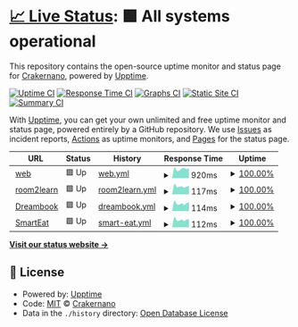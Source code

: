 # [📈 Live Status](https://demo.upptime.js.org): <!--live status--> **🟩 All systems operational**

This repository contains the open-source uptime monitor and status page for [Crakernano](http://www.crakernano.com), powered by [Upptime](https://github.com/upptime/upptime).

[![Uptime CI](https://github.com/crakernano/status-page/workflows/Uptime%20CI/badge.svg)](https://github.com/crakernano/status-page/actions?query=workflow%3A%22Uptime+CI%22)
[![Response Time CI](https://github.com/crakernano/status-page/workflows/Response%20Time%20CI/badge.svg)](https://github.com/crakernano/status-page/actions?query=workflow%3A%22Response+Time+CI%22)
[![Graphs CI](https://github.com/crakernano/status-page/workflows/Graphs%20CI/badge.svg)](https://github.com/crakernano/status-page/actions?query=workflow%3A%22Graphs+CI%22)
[![Static Site CI](https://github.com/crakernano/status-page/workflows/Static%20Site%20CI/badge.svg)](https://github.com/crakernano/status-page/actions?query=workflow%3A%22Static+Site+CI%22)
[![Summary CI](https://github.com/crakernano/status-page/workflows/Summary%20CI/badge.svg)](https://github.com/crakernano/status-page/actions?query=workflow%3A%22Summary+CI%22)

With [Upptime](https://upptime.js.org), you can get your own unlimited and free uptime monitor and status page, powered entirely by a GitHub repository. We use [Issues](https://github.com/crakernano/status-page/issues) as incident reports, [Actions](https://github.com/crakernano/status-page/actions) as uptime monitors, and [Pages](https://demo.upptime.js.org) for the status page.

<!--start: status pages-->
<!-- This summary is generated by Upptime (https://github.com/upptime/upptime) -->
<!-- Do not edit this manually, your changes will be overwritten -->
<!-- prettier-ignore -->
| URL | Status | History | Response Time | Uptime |
| --- | ------ | ------- | ------------- | ------ |
| <img alt="" src="https://icons.duckduckgo.com/ip3/nami-tech.es.ico" height="13"> [web](https://nami-tech.es/) | 🟩 Up | [web.yml](https://github.com/NaMiTech/status-page/commits/HEAD/history/web.yml) | <details><summary><img alt="Response time graph" src="./graphs/web/response-time-week.png" height="20"> 920ms</summary><br><a href="https://NaMiTech.github.io/status-page/history/web"><img alt="Response time 1122" src="https://img.shields.io/endpoint?url=https%3A%2F%2Fraw.githubusercontent.com%2FNaMiTech%2Fstatus-page%2FHEAD%2Fapi%2Fweb%2Fresponse-time.json"></a><br><a href="https://NaMiTech.github.io/status-page/history/web"><img alt="24-hour response time 790" src="https://img.shields.io/endpoint?url=https%3A%2F%2Fraw.githubusercontent.com%2FNaMiTech%2Fstatus-page%2FHEAD%2Fapi%2Fweb%2Fresponse-time-day.json"></a><br><a href="https://NaMiTech.github.io/status-page/history/web"><img alt="7-day response time 920" src="https://img.shields.io/endpoint?url=https%3A%2F%2Fraw.githubusercontent.com%2FNaMiTech%2Fstatus-page%2FHEAD%2Fapi%2Fweb%2Fresponse-time-week.json"></a><br><a href="https://NaMiTech.github.io/status-page/history/web"><img alt="30-day response time 953" src="https://img.shields.io/endpoint?url=https%3A%2F%2Fraw.githubusercontent.com%2FNaMiTech%2Fstatus-page%2FHEAD%2Fapi%2Fweb%2Fresponse-time-month.json"></a><br><a href="https://NaMiTech.github.io/status-page/history/web"><img alt="1-year response time 1090" src="https://img.shields.io/endpoint?url=https%3A%2F%2Fraw.githubusercontent.com%2FNaMiTech%2Fstatus-page%2FHEAD%2Fapi%2Fweb%2Fresponse-time-year.json"></a></details> | <details><summary><a href="https://NaMiTech.github.io/status-page/history/web">100.00%</a></summary><a href="https://NaMiTech.github.io/status-page/history/web"><img alt="All-time uptime 100.00%" src="https://img.shields.io/endpoint?url=https%3A%2F%2Fraw.githubusercontent.com%2FNaMiTech%2Fstatus-page%2FHEAD%2Fapi%2Fweb%2Fuptime.json"></a><br><a href="https://NaMiTech.github.io/status-page/history/web"><img alt="24-hour uptime 100.00%" src="https://img.shields.io/endpoint?url=https%3A%2F%2Fraw.githubusercontent.com%2FNaMiTech%2Fstatus-page%2FHEAD%2Fapi%2Fweb%2Fuptime-day.json"></a><br><a href="https://NaMiTech.github.io/status-page/history/web"><img alt="7-day uptime 100.00%" src="https://img.shields.io/endpoint?url=https%3A%2F%2Fraw.githubusercontent.com%2FNaMiTech%2Fstatus-page%2FHEAD%2Fapi%2Fweb%2Fuptime-week.json"></a><br><a href="https://NaMiTech.github.io/status-page/history/web"><img alt="30-day uptime 100.00%" src="https://img.shields.io/endpoint?url=https%3A%2F%2Fraw.githubusercontent.com%2FNaMiTech%2Fstatus-page%2FHEAD%2Fapi%2Fweb%2Fuptime-month.json"></a><br><a href="https://NaMiTech.github.io/status-page/history/web"><img alt="1-year uptime 100.00%" src="https://img.shields.io/endpoint?url=https%3A%2F%2Fraw.githubusercontent.com%2FNaMiTech%2Fstatus-page%2FHEAD%2Fapi%2Fweb%2Fuptime-year.json"></a></details>
| <img alt="" src="https://icons.duckduckgo.com/ip3/nami-tech.es.ico" height="13"> [room2learn](https://nami-tech.es/room2learn-api/v1/status) | 🟩 Up | [room2learn.yml](https://github.com/NaMiTech/status-page/commits/HEAD/history/room2learn.yml) | <details><summary><img alt="Response time graph" src="./graphs/room2learn/response-time-week.png" height="20"> 117ms</summary><br><a href="https://NaMiTech.github.io/status-page/history/room2learn"><img alt="Response time 126" src="https://img.shields.io/endpoint?url=https%3A%2F%2Fraw.githubusercontent.com%2FNaMiTech%2Fstatus-page%2FHEAD%2Fapi%2Froom2learn%2Fresponse-time.json"></a><br><a href="https://NaMiTech.github.io/status-page/history/room2learn"><img alt="24-hour response time 106" src="https://img.shields.io/endpoint?url=https%3A%2F%2Fraw.githubusercontent.com%2FNaMiTech%2Fstatus-page%2FHEAD%2Fapi%2Froom2learn%2Fresponse-time-day.json"></a><br><a href="https://NaMiTech.github.io/status-page/history/room2learn"><img alt="7-day response time 117" src="https://img.shields.io/endpoint?url=https%3A%2F%2Fraw.githubusercontent.com%2FNaMiTech%2Fstatus-page%2FHEAD%2Fapi%2Froom2learn%2Fresponse-time-week.json"></a><br><a href="https://NaMiTech.github.io/status-page/history/room2learn"><img alt="30-day response time 127" src="https://img.shields.io/endpoint?url=https%3A%2F%2Fraw.githubusercontent.com%2FNaMiTech%2Fstatus-page%2FHEAD%2Fapi%2Froom2learn%2Fresponse-time-month.json"></a><br><a href="https://NaMiTech.github.io/status-page/history/room2learn"><img alt="1-year response time 127" src="https://img.shields.io/endpoint?url=https%3A%2F%2Fraw.githubusercontent.com%2FNaMiTech%2Fstatus-page%2FHEAD%2Fapi%2Froom2learn%2Fresponse-time-year.json"></a></details> | <details><summary><a href="https://NaMiTech.github.io/status-page/history/room2learn">100.00%</a></summary><a href="https://NaMiTech.github.io/status-page/history/room2learn"><img alt="All-time uptime 100.00%" src="https://img.shields.io/endpoint?url=https%3A%2F%2Fraw.githubusercontent.com%2FNaMiTech%2Fstatus-page%2FHEAD%2Fapi%2Froom2learn%2Fuptime.json"></a><br><a href="https://NaMiTech.github.io/status-page/history/room2learn"><img alt="24-hour uptime 100.00%" src="https://img.shields.io/endpoint?url=https%3A%2F%2Fraw.githubusercontent.com%2FNaMiTech%2Fstatus-page%2FHEAD%2Fapi%2Froom2learn%2Fuptime-day.json"></a><br><a href="https://NaMiTech.github.io/status-page/history/room2learn"><img alt="7-day uptime 100.00%" src="https://img.shields.io/endpoint?url=https%3A%2F%2Fraw.githubusercontent.com%2FNaMiTech%2Fstatus-page%2FHEAD%2Fapi%2Froom2learn%2Fuptime-week.json"></a><br><a href="https://NaMiTech.github.io/status-page/history/room2learn"><img alt="30-day uptime 100.00%" src="https://img.shields.io/endpoint?url=https%3A%2F%2Fraw.githubusercontent.com%2FNaMiTech%2Fstatus-page%2FHEAD%2Fapi%2Froom2learn%2Fuptime-month.json"></a><br><a href="https://NaMiTech.github.io/status-page/history/room2learn"><img alt="1-year uptime 100.00%" src="https://img.shields.io/endpoint?url=https%3A%2F%2Fraw.githubusercontent.com%2FNaMiTech%2Fstatus-page%2FHEAD%2Fapi%2Froom2learn%2Fuptime-year.json"></a></details>
| <img alt="" src="https://icons.duckduckgo.com/ip3/nami-tech.es.ico" height="13"> [Dreambook](https://nami-tech.es/dreambook/health/) | 🟩 Up | [dreambook.yml](https://github.com/NaMiTech/status-page/commits/HEAD/history/dreambook.yml) | <details><summary><img alt="Response time graph" src="./graphs/dreambook/response-time-week.png" height="20"> 114ms</summary><br><a href="https://NaMiTech.github.io/status-page/history/dreambook"><img alt="Response time 227" src="https://img.shields.io/endpoint?url=https%3A%2F%2Fraw.githubusercontent.com%2FNaMiTech%2Fstatus-page%2FHEAD%2Fapi%2Fdreambook%2Fresponse-time.json"></a><br><a href="https://NaMiTech.github.io/status-page/history/dreambook"><img alt="24-hour response time 103" src="https://img.shields.io/endpoint?url=https%3A%2F%2Fraw.githubusercontent.com%2FNaMiTech%2Fstatus-page%2FHEAD%2Fapi%2Fdreambook%2Fresponse-time-day.json"></a><br><a href="https://NaMiTech.github.io/status-page/history/dreambook"><img alt="7-day response time 114" src="https://img.shields.io/endpoint?url=https%3A%2F%2Fraw.githubusercontent.com%2FNaMiTech%2Fstatus-page%2FHEAD%2Fapi%2Fdreambook%2Fresponse-time-week.json"></a><br><a href="https://NaMiTech.github.io/status-page/history/dreambook"><img alt="30-day response time 123" src="https://img.shields.io/endpoint?url=https%3A%2F%2Fraw.githubusercontent.com%2FNaMiTech%2Fstatus-page%2FHEAD%2Fapi%2Fdreambook%2Fresponse-time-month.json"></a><br><a href="https://NaMiTech.github.io/status-page/history/dreambook"><img alt="1-year response time 190" src="https://img.shields.io/endpoint?url=https%3A%2F%2Fraw.githubusercontent.com%2FNaMiTech%2Fstatus-page%2FHEAD%2Fapi%2Fdreambook%2Fresponse-time-year.json"></a></details> | <details><summary><a href="https://NaMiTech.github.io/status-page/history/dreambook">100.00%</a></summary><a href="https://NaMiTech.github.io/status-page/history/dreambook"><img alt="All-time uptime 100.00%" src="https://img.shields.io/endpoint?url=https%3A%2F%2Fraw.githubusercontent.com%2FNaMiTech%2Fstatus-page%2FHEAD%2Fapi%2Fdreambook%2Fuptime.json"></a><br><a href="https://NaMiTech.github.io/status-page/history/dreambook"><img alt="24-hour uptime 100.00%" src="https://img.shields.io/endpoint?url=https%3A%2F%2Fraw.githubusercontent.com%2FNaMiTech%2Fstatus-page%2FHEAD%2Fapi%2Fdreambook%2Fuptime-day.json"></a><br><a href="https://NaMiTech.github.io/status-page/history/dreambook"><img alt="7-day uptime 100.00%" src="https://img.shields.io/endpoint?url=https%3A%2F%2Fraw.githubusercontent.com%2FNaMiTech%2Fstatus-page%2FHEAD%2Fapi%2Fdreambook%2Fuptime-week.json"></a><br><a href="https://NaMiTech.github.io/status-page/history/dreambook"><img alt="30-day uptime 100.00%" src="https://img.shields.io/endpoint?url=https%3A%2F%2Fraw.githubusercontent.com%2FNaMiTech%2Fstatus-page%2FHEAD%2Fapi%2Fdreambook%2Fuptime-month.json"></a><br><a href="https://NaMiTech.github.io/status-page/history/dreambook"><img alt="1-year uptime 100.00%" src="https://img.shields.io/endpoint?url=https%3A%2F%2Fraw.githubusercontent.com%2FNaMiTech%2Fstatus-page%2FHEAD%2Fapi%2Fdreambook%2Fuptime-year.json"></a></details>
| <img alt="" src="https://icons.duckduckgo.com/ip3/nami-tech.es.ico" height="13"> [SmartEat](https://nami-tech.es/barcodeapi/v1/status) | 🟩 Up | [smart-eat.yml](https://github.com/NaMiTech/status-page/commits/HEAD/history/smart-eat.yml) | <details><summary><img alt="Response time graph" src="./graphs/smart-eat/response-time-week.png" height="20"> 112ms</summary><br><a href="https://NaMiTech.github.io/status-page/history/smart-eat"><img alt="Response time 123" src="https://img.shields.io/endpoint?url=https%3A%2F%2Fraw.githubusercontent.com%2FNaMiTech%2Fstatus-page%2FHEAD%2Fapi%2Fsmart-eat%2Fresponse-time.json"></a><br><a href="https://NaMiTech.github.io/status-page/history/smart-eat"><img alt="24-hour response time 104" src="https://img.shields.io/endpoint?url=https%3A%2F%2Fraw.githubusercontent.com%2FNaMiTech%2Fstatus-page%2FHEAD%2Fapi%2Fsmart-eat%2Fresponse-time-day.json"></a><br><a href="https://NaMiTech.github.io/status-page/history/smart-eat"><img alt="7-day response time 112" src="https://img.shields.io/endpoint?url=https%3A%2F%2Fraw.githubusercontent.com%2FNaMiTech%2Fstatus-page%2FHEAD%2Fapi%2Fsmart-eat%2Fresponse-time-week.json"></a><br><a href="https://NaMiTech.github.io/status-page/history/smart-eat"><img alt="30-day response time 125" src="https://img.shields.io/endpoint?url=https%3A%2F%2Fraw.githubusercontent.com%2FNaMiTech%2Fstatus-page%2FHEAD%2Fapi%2Fsmart-eat%2Fresponse-time-month.json"></a><br><a href="https://NaMiTech.github.io/status-page/history/smart-eat"><img alt="1-year response time 125" src="https://img.shields.io/endpoint?url=https%3A%2F%2Fraw.githubusercontent.com%2FNaMiTech%2Fstatus-page%2FHEAD%2Fapi%2Fsmart-eat%2Fresponse-time-year.json"></a></details> | <details><summary><a href="https://NaMiTech.github.io/status-page/history/smart-eat">100.00%</a></summary><a href="https://NaMiTech.github.io/status-page/history/smart-eat"><img alt="All-time uptime 100.00%" src="https://img.shields.io/endpoint?url=https%3A%2F%2Fraw.githubusercontent.com%2FNaMiTech%2Fstatus-page%2FHEAD%2Fapi%2Fsmart-eat%2Fuptime.json"></a><br><a href="https://NaMiTech.github.io/status-page/history/smart-eat"><img alt="24-hour uptime 100.00%" src="https://img.shields.io/endpoint?url=https%3A%2F%2Fraw.githubusercontent.com%2FNaMiTech%2Fstatus-page%2FHEAD%2Fapi%2Fsmart-eat%2Fuptime-day.json"></a><br><a href="https://NaMiTech.github.io/status-page/history/smart-eat"><img alt="7-day uptime 100.00%" src="https://img.shields.io/endpoint?url=https%3A%2F%2Fraw.githubusercontent.com%2FNaMiTech%2Fstatus-page%2FHEAD%2Fapi%2Fsmart-eat%2Fuptime-week.json"></a><br><a href="https://NaMiTech.github.io/status-page/history/smart-eat"><img alt="30-day uptime 100.00%" src="https://img.shields.io/endpoint?url=https%3A%2F%2Fraw.githubusercontent.com%2FNaMiTech%2Fstatus-page%2FHEAD%2Fapi%2Fsmart-eat%2Fuptime-month.json"></a><br><a href="https://NaMiTech.github.io/status-page/history/smart-eat"><img alt="1-year uptime 100.00%" src="https://img.shields.io/endpoint?url=https%3A%2F%2Fraw.githubusercontent.com%2FNaMiTech%2Fstatus-page%2FHEAD%2Fapi%2Fsmart-eat%2Fuptime-year.json"></a></details>

<!--end: status pages-->

[**Visit our status website →**](https://demo.upptime.js.org)

## 📄 License

- Powered by: [Upptime](https://github.com/upptime/upptime)
- Code: [MIT](./LICENSE) © [Crakernano](http://www.crakernano.com)
- Data in the `./history` directory: [Open Database License](https://opendatacommons.org/licenses/odbl/1-0/)
